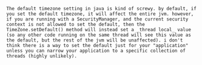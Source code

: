 [](https://stackoverflow.com/posts/9891971/timeline)

	The default timezone setting in java is kind of screwy. by default, if you set the default timezone, it will affect the entire jvm. however, if you are running with a SecurityManager, and the current security context is not allowed to set the default, then the TimeZone.setDefault() method will instead set a _thread local_ value (so any other code running on the same thread will see this value as the default, but the rest of the jvm will be unaffected). i don't think there is a way to set the default just for your "application" unless you can narrow your application to a specific collection of threads (highly unlikely).